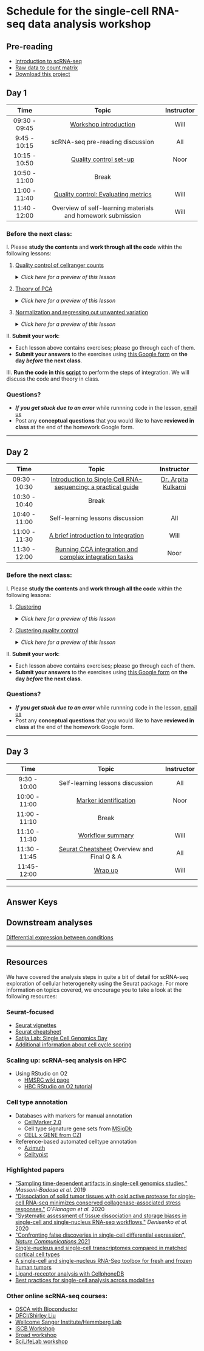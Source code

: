 # Schedule for the single-cell RNA-seq data analysis workshop

## Pre-reading

* [Introduction to scRNA-seq](../lessons/01_intro_to_scRNA-seq.md)
* [Raw data to count matrix](../lessons/02_SC_generation_of_count_matrix.md)
* [Download this project](https://www.dropbox.com/s/vop78wq76h02a2f/single_cell_rnaseq.zip?dl=1)

## Day 1

| Time |  Topic  | Instructor |
|:-----------:|:----------:|:--------:|
| 09:30 - 09:45 | [Workshop introduction](../slides/workshop_intro_slides.pdf) | Will |
| 9:45 - 10:15 | scRNA-seq pre-reading discussion | All |
| 10:15 - 10:50 | [Quality control set-up](../lessons/03_SC_quality_control-setup.md) | Noor |
| 10:50 - 11:00 | Break |
| 11:00 - 11:40 | [Quality control: Evaluating metrics](../lessons/04_SC_quality_control.md) | Will |
| 11:40 - 12:00 | Overview of self-learning materials and homework submission | Will |


### Before the next class:

I. Please **study the contents** and **work through all the code** within the following lessons:
   1. [Quality control of cellranger counts](../lessons/04_cellranger_QC.md)
      <details>
       <summary><i>Click here for a preview of this lesson</i></summary>
       <br>We used Cellranger to take our FASTQ files and create counts. There are various metrics presented by this software and it's important to understand how to interpret them as an additional level of QC.<br><br>In this lesson you will:<br>
             - Discuss the outputs of cellranger and how to run it <br>
             - Review web summary HTML report<br>
             - Create plots from metrics_summary.csv file <br><br>
        </details>
   
   2. [Theory of PCA](../lessons/05_theory_of_PCA.md)
      <details>
       <summary><i>Click here for a preview of this lesson</i></summary>
         <br>Before we can begin the next steps of the workflow, we need to make sure you have a good understanding of Principal Components Analysis (PCA). This method will be utilized in the scRNA-seq analysis workflow, and this foundation will help you better navigate those steps and interpretation of results.<br><br>
        </details>
        
   3. [Normalization and regressing out unwanted variation](../lessons/06_SC_SCT_normalization.md)
      <details>
       <summary><i>Click here for a preview of this lesson</i></summary>
         <br>During the analysis we will be making lots of comparisons; between cells, between samples, or both. To make accurate comparisons of gene expression we need to first perform normalization. We also want to make sure that the differences we find are a true biolgical effect and not a result of other sources of unwanted variation . <br><br>In this lesson you will:<br>
            - Assess your data for any unwanted variation<br>
            - Normalize the data while also regressing out any identified sources of unwanted variation <br><br>
        </details>
         

II. **Submit your work**:
   * Each lesson above contains exercises; please go through each of them.
   * **Submit your answers** to the exercises using [this Google form](https://forms.gle/rRWafvFHvAZsd8H86) on **the day *before* the next class**.
   
III. **Run the code in this [script](https://github.com/hbctraining/scRNA-seq_online/raw/master/scripts/integration_code.R)** to perform the steps of integration. We will discuss the code and theory in class.

### Questions?
* ***If you get stuck due to an error*** while runnning code in the lesson, [email us](mailto:hbctraining@hsph.harvard.edu) 
* Post any **conceptual questions** that you would like to have **reviewed in class** at the end of the homework Google form.

***

## Day 2

| Time |  Topic  | Instructor |
|:-----------:|:----------:|:--------:|
| 09:30 - 10:30| [Introduction to Single Cell RNA-sequencing: a practical guide](../slides/102924_Chan_scRNAseq_workshop.pdf) | [Dr. Arpita Kulkarni](https://singlecellcore.hms.harvard.edu/people/arpita-kulkarni-phd) |
| 10:30 - 10:40 | Break |
| 10:40 - 11:00 | Self-learning lessons discussion | All |
| 11:00 - 11:30| [A brief introduction to Integration](../lessons/06a_integration_cca_theory.md)  | Will |
| 11:30 - 12:00| [Running CCA integration and complex integration tasks](../lessons/06b_integration_code_harmony.md)  | Noor|


### Before the next class:
I. Please **study the contents** and **work through all the code** within the following lessons:

   
1. [Clustering](../lessons/07_SC_clustering_cells_SCT.md)
      <details>
       <summary><i>Click here for a preview of this lesson</i></summary>
         <br>From the UMAP visualization of our data  we can see that the cells are positioned into groups. Our next task is to isolate clusters of cells that are most similar to one another based on gene expression. <br><br>In this lesson you will:<br>
             - Learn the theory behind clustering and how it is performed in Seurat<br>
             - Cluster cells and visualize them on the UMAP<br>
        </details>

2. [Clustering quality control](../lessons/08_SC_clustering_quality_control.md)
      <details>
       <summary><i>Click here for a preview of this lesson</i></summary>
         <br>After separating cells into clusters, it is crtical to evaluate whether they are biologically meaningful or not. At this point we can also decide if we need to re-cluster and/or potentialy go back to a previous QC step.
         <br><br>In this lesson you will:<br>
           - Check to see that clusters are not influenced by uninteresting sources of variation<br>
           - Check to see whether the major principal components are driving the different clusters<br>
           - Explore the cell type identities by looking at the expression for known markers across the clusters.<br>
        </details>

         

II. **Submit your work**:
   * Each lesson above contains exercises; please go through each of them.
   * **Submit your answers** to the exercises using [this Google form](https://forms.gle/z4rgZRXnq1VWPpCAA) on **the day *before* the next class**.

### Questions?
* ***If you get stuck due to an error*** while runnning code in the lesson, [email us](mailto:hbctraining@hsph.harvard.edu) 
* Post any **conceptual questions** that you would like to have **reviewed in class** at the end of the homework Google form.

***


## Day 3

| Time |  Topic  | Instructor |
|:-----------:|:----------:|:--------:|
| 9:30 - 10:00 | Self-learning lessons discussion | All |
| 10:00 - 11:00 |[Marker identification](../lessons/09_merged_SC_marker_identification.md) | Noor |
| 11:00 - 11:10 | Break |
| 11:10 - 11:30 | [Workflow summary](../lessons/scRNAseq_workflow.md) | Will |
| 11:30 - 11:45 | [Seurat Cheatsheet](../lessons/seurat_cheatsheet.md) Overview and Final Q & A | All |
| 11:45- 12:00 | [Wrap up](../slides/Workshop_wrapup.pdf) | Will |

***

## Answer Keys


## Downstream analyses

[Differential expression between conditions](../lessons/pseudobulk_DESeq2_scrnaseq.md)

***

## Resources
We have covered the analysis steps in quite a bit of detail for scRNA-seq exploration of cellular heterogeneity using the Seurat package. For more information on topics covered, we encourage you to take a look at the following resources:

### Seurat-focused
* [Seurat vignettes](https://satijalab.org/seurat/vignettes.html)
* [Seurat cheatsheet](https://satijalab.org/seurat/essential_commands.html)
* [Satija Lab: Single Cell Genomics Day](https://satijalab.org/scgd21/)
* [Additional information about cell cycle scoring](../lessons/cell_cycle_scoring.md)

### Scaling up: scRNA-seq analysis on HPC  
* Using RStudio on O2
    * [HMSRC wiki page](https://harvardmed.atlassian.net/wiki/spaces/O2/pages/1623425967/RStudio+on+O2)
    * [HBC RStudio on O2 tutorial](https://hbctraining.github.io/Intro-to-Unix-QMB/lessons/R_studio_on_02.html)

### Cell type annotation
- Databases with markers for manual annotation
  - [CellMarker 2.0](http://bio-bigdata.hrbmu.edu.cn/CellMarker/)
  - Cell type signature gene sets from [MSigDb](https://www.gsea-msigdb.org/gsea/msigdb/human/genesets.jsp?collection=C8)
  - [CELL x GENE from CZI](https://cellxgene.cziscience.com/gene-expression)
- Reference-based automated celltype annotation
  - [Azimuth](https://azimuth.hubmapconsortium.org/)
  - [Celltypist](https://www.celltypist.org/)
 
   
### Highlighted papers

- ["Sampling time-dependent artifacts in single-cell genomics studies."](https://genomebiology.biomedcentral.com/articles/10.1186/s13059-020-02032-0) *Massoni-Badosa et al.* 2019
- ["Dissociation of solid tumor tissues with cold active protease for single-cell RNA-seq minimizes conserved collagenase-associated stress responses."](https://genomebiology.biomedcentral.com/articles/10.1186/s13059-019-1830-0) *O'Flanagan et al.* 2020
- ["Systematic assessment of tissue dissociation and storage biases in single-cell and single-nucleus RNA-seq workflows."](https://genomebiology.biomedcentral.com/articles/10.1186/s13059-020-02048-6) *Denisenko et al.* 2020
- ["Confronting false discoveries in single-cell differential expression", _Nature Communications_ 2021](https://www.nature.com/articles/s41467-021-25960-2)
- [Single-nucleus and single-cell transcriptomes compared in matched cortical cell types](https://www.ncbi.nlm.nih.gov/pmc/articles/PMC6306246/)
- [A single-cell and single-nucleus RNA-Seq toolbox for fresh and frozen human tumors](https://www.nature.com/articles/s41591-020-0844-1)
- [Ligand-receptor analysis with CellphoneDB](https://www.nature.com/articles/s41576-020-00292-x)
- [Best practices for single-cell analysis across modalities](https://www.nature.com/articles/s41576-023-00586-w)



### Other online scRNA-seq courses:
  - [OSCA with Bioconductor](http://bioconductor.org/books/release/OSCA/)
  - [DFCI/Shirley Liu](https://liulab-dfci.github.io/bioinfo-combio/)
  - [Wellcome Sanger Institute/Hemmberg Lab](https://www.singlecellcourse.org/)
  - [ISCB Workshop](https://github.com/SingleCellTranscriptomics)
  - [Broad workshop](https://broadinstitute.github.io/2020_scWorkshop/)
  - [SciLifeLab workshop](https://nbisweden.github.io/workshop-scRNAseq/)


